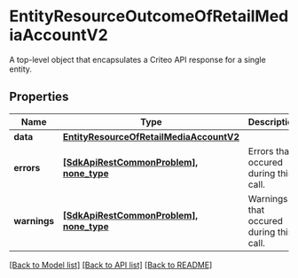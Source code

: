 # EntityResourceOutcomeOfRetailMediaAccountV2

A top-level object that encapsulates a Criteo API response for a single entity.

## Properties
Name | Type | Description | Notes
------------ | ------------- | ------------- | -------------
**data** | [**EntityResourceOfRetailMediaAccountV2**](EntityResourceOfRetailMediaAccountV2.md) |  | [optional] 
**errors** | [**[SdkApiRestCommonProblem], none_type**](SdkApiRestCommonProblem.md) | Errors that occured during this call. | [optional] [readonly] 
**warnings** | [**[SdkApiRestCommonProblem], none_type**](SdkApiRestCommonProblem.md) | Warnings that occured during this call. | [optional] [readonly] 

[[Back to Model list]](../README.md#documentation-for-models) [[Back to API list]](../README.md#documentation-for-api-endpoints) [[Back to README]](../README.md)



